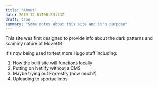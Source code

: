 ```yaml
---
title: "About"
date: 2019-12-01T08:33:13Z
draft: true
summary: "Some notes about this site and it's purpose"
---
```


This site was first designed to provide info about the dark patterns and scammy nature of MoveGB

It's now being used to test more Hugo stuff including:

1. How the built site will functions locally
2. Putting on Netlify without a CMS
3. Maybe trying out Forrestry (how much?)
4. Uploading to sportsclimbs